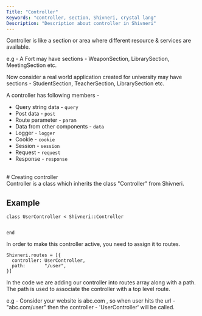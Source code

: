 ```yaml
---
Title: "Controller"
Keywords: "controller, section, Shivneri, crystal lang"
Description: "Description about controller in Shivneri"
---
```


Controller is like a section or area where different resource & services are available.

e.g - A Fort may have sections - WeaponSection, LibrarySection, MeetingSection etc.

Now consider a real world application created for university may have sections - StudentSection, TeacherSection, LibrarySection etc.

A controller has following members -

* Query string data - `query`
* Post data - `post`
* Route parameter -  `param`
* Data from other components -  `data`
* Logger - `logger`
* Cookie - `cookie`
* Session - `session`
* Request - `request`
* Response - `response`

<br>
# Creating controller

<br>
Controller is a class which inherits the class "Controller" from Shivneri.


## Example

```
class UserController < Shivneri::Controller
   
   
end
```

In order to make this controller active, you need to assign it to routes.

```
Shivneri.routes = [{
  controller: UserController,
  path:       "/user",
}]
```

In the code we are adding our controller into routes array along  with a path. The path is used to associate the controller with a top level route.

e.g - Consider your website is abc.com , so when user hits the url - "abc.com/user" then the controller - 'UserController' will be called. 